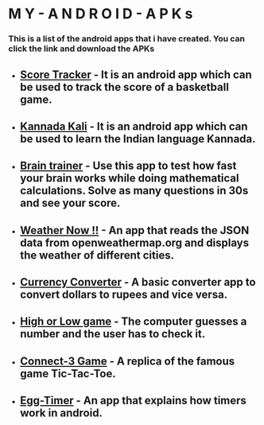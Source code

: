 # M Y - A N D R O I D - A P K s
### This is a list of the android apps that i have created. You can click the link and download the APKs

   - ## [Score Tracker](https://github.com/infiniteoverflow/Score-Tracker/blob/master/app/app-debug.apk?raw=true) - It is an android app which can be used to track the score of a basketball game.

   - ## [Kannada Kali](https://github.com/infiniteoverflow/Kannada-Kali/blob/master/Kannada%20Kali.apk?raw=true) - It is an android app which can be used to learn the Indian language Kannada.
   
   - ## [Brain trainer](https://github.com/infiniteoverflow/Brain-Trainer-App/blob/master/Brain%20Trainer.apk?raw=true) - Use this app to test how fast your brain works while doing mathematical calculations. Solve as many questions in 30s and see your score.
   
   - ## [Weather Now !!](https://github.com/infiniteoverflow/My-Android-APKs/blob/master/APKs/Weather%20Now%20!!.apk?raw=true) - An app that reads the JSON data from openweathermap.org and displays the weather of different cities.
   
   - ## [Currency Converter](https://github.com/infiniteoverflow/Currency-Converter/blob/master/Currency%20Converter.apk?raw=true) - A basic converter app to convert dollars to rupees and vice versa.
   
   - ## [High or Low game](https://github.com/infiniteoverflow/High-or-Low-game/blob/master/High%20or%20low%20game.apk?raw=true) - The computer guesses a number and the user has to check it.

   - ## [Connect-3 Game](https://github.com/infiniteoverflow/Connect3-Game/blob/master/Connect-3%20Game.apk?raw=true) - A replica of the famous game Tic-Tac-Toe.

   - ## [Egg-Timer](https://github.com/infiniteoverflow/My-Android-APKs/blob/master/APKs/Egg%20Timer.apk?raw=true) - An app that explains how timers work in android. 
